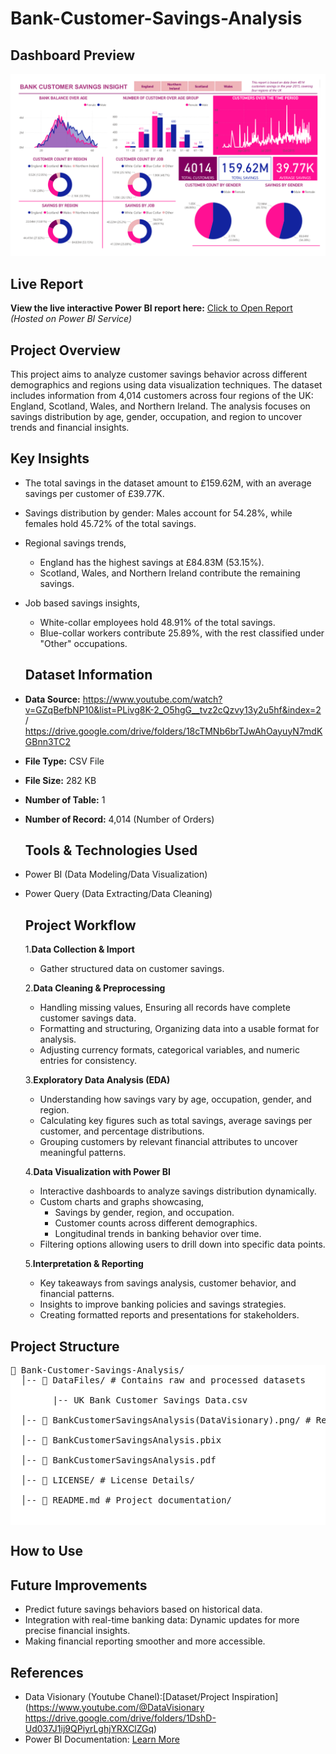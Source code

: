 # Bank-Customer-Savings-Analysis

## Dashboard Preview 

![Dashboard Preview](BankCustomerSavingsAnalysis(DataVisionary).png) 

## Live Report
**View the live interactive Power BI report here:**
[Click to Open Report]()   
*(Hosted on Power BI Service)*

## Project Overview 

This project aims to analyze customer savings behavior across different demographics and regions using data visualization techniques. The dataset includes information from 4,014 customers across four regions of the UK: England, Scotland, Wales, and Northern Ireland. The analysis focuses on savings distribution by age, gender, occupation, and region to uncover trends and financial insights.

## Key Insights

- The total savings in the dataset amount to £159.62M, with an average savings per customer of £39.77K.
- Savings distribution by gender: Males account for 54.28%, while females hold 45.72% of the total savings.
- Regional savings trends,
    - England has the highest savings at £84.83M (53.15%).
    - Scotland, Wales, and Northern Ireland contribute the remaining savings.
- Job based savings insights,
    - White-collar employees hold 48.91% of the total savings.
    - Blue-collar workers contribute 25.89%, with the rest classified under "Other" occupations.
 
  ##  Dataset Information

- **Data Source:** https://www.youtube.com/watch?v=GZqBefbNP10&list=PLivg8K-2_O5hgG__tvz2cQzvy13y2u5hf&index=2 / https://drive.google.com/drive/folders/18cTMNb6brTJwAhOayuyN7mdKGBnn3TC2
- **File Type:** CSV File
- **File Size:**  282 KB
- **Number of Table:** 1  
- **Number of Record:** 4,014 (Number of Orders)

  ## Tools & Technologies Used 

- Power BI (Data Modeling/Data Visualization)  
- Power Query (Data Extracting/Data Cleaning)

  ## Project Workflow

  1.**Data Collection & Import**
  - Gather structured data on customer savings.
 
  2.**Data Cleaning & Preprocessing**
  - Handling missing values, Ensuring all records have complete customer savings data.
  - Formatting and structuring, Organizing data into a usable format for analysis.
  - Adjusting currency formats, categorical variables, and numeric entries for consistency.

  3.**Exploratory Data Analysis (EDA)**
  - Understanding how savings vary by age, occupation, gender, and region.
  - Calculating key figures such as total savings, average savings per customer, and percentage distributions.
  - Grouping customers by relevant financial attributes to uncover meaningful patterns.

  4.**Data Visualization with Power BI**
  - Interactive dashboards to analyze savings distribution dynamically.
  - Custom charts and graphs showcasing,
      - Savings by gender, region, and occupation.
      - Customer counts across different demographics.
      - Longitudinal trends in banking behavior over time.
  - Filtering options allowing users to drill down into specific data points.

  5.**Interpretation & Reporting**
  - Key takeaways from savings analysis, customer behavior, and financial patterns.
  - Insights to improve banking policies and savings strategies.
  - Creating formatted reports and presentations for stakeholders.


## Project Structure 

<pre style="background: #fff; padding: 0; border: none; font-family: monospace;">
📂 Bank-Customer-Savings-Analysis/ 
  │-- 📁 DataFiles/ # Contains raw and processed datasets    
    
        |-- UK Bank Customer Savings Data.csv
    
  │-- 📁 BankCustomerSavingsAnalysis(DataVisionary).png/ # Report images 
        
  │-- 📁 BankCustomerSavingsAnalysis.pbix

  │-- 📁 BankCustomerSavingsAnalysis.pdf

  │-- 📄 LICENSE/ # License Details/ 
  
  │-- 📄 README.md # Project documentation/

  
</pre>

## How to Use 


## Future Improvements 

- Predict future savings behaviors based on historical data.
- Integration with real-time banking data: Dynamic updates for more precise financial insights.
- Making financial reporting smoother and more accessible.

## References

- Data Visionary (Youtube Chanel):[Dataset/Project Inspiration](https://www.youtube.com/@DataVisionary https://drive.google.com/drive/folders/1DshD-Ud037J1ij9QPiyrLghjYRXClZGq)
- Power BI Documentation: [Learn More](https://learn.microsoft.com/power-bi/)

